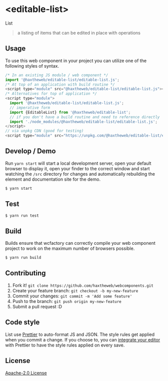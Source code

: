 # &lt;editable-list&gt;

List
> a listing of items that can be edited in place with operations

## Usage
To use this web component in your project you can utilize one of the following styles of syntax.

```js
/* In an existing JS module / web component */
import '@haxtheweb/editable-list/editable-list.js';
/* At top of an application with build routine */
<script type="module" src="@haxtheweb/editable-list/editable-list.js"></script>
/* Alternatives for top of application */
<script type="module">
  import '@haxtheweb/editable-list/editable-list.js';
  // imperative form
  import {EditableList} from '@haxtheweb/editable-list';
  // if you don't have a build routine and need to reference directly
  import './node_modules/@haxtheweb/editable-list/editable-list.js';
</script>
// via unpkg CDN (good for testing)
<script type="module" src="https://unpkg.com/@haxtheweb/editable-list/editable-list.js"></script>
```

## Develop / Demo
Run `yarn start` will start a local development server, open your default browser to display it, open your finder to the correct window and start watching the `/src` directory for changes and automatically rebuilding the element and documentation site for the demo.
```bash
$ yarn start
```

## Test

```bash
$ yarn run test
```

## Build
Builds ensure that wcfactory can correctly compile your web component project to
work on the maximum number of browsers possible.
```bash
$ yarn run build
```

## Contributing

1. Fork it! `git clone https://github.com/haxtheweb/webcomponents.git`
2. Create your feature branch: `git checkout -b my-new-feature`
3. Commit your changes: `git commit -m 'Add some feature'`
4. Push to the branch: `git push origin my-new-feature`
5. Submit a pull request :D

## Code style

List  use [Prettier][prettier] to auto-format JS and JSON.  The style rules get applied when you commit a change.  If you choose to, you can [integrate your editor][prettier-ed] with Prettier to have the style rules applied on every save.

[prettier]: https://github.com/prettier/prettier/
[prettier-ed]: https://github.com/prettier/prettier/#editor-integration
[polyserve]: https://github.com/Polymer/polyserve
[web-component-tester]: https://github.com/Polymer/web-component-tester

## License
[Apache-2.0 License](http://opensource.org/licenses/Apache-2.0)